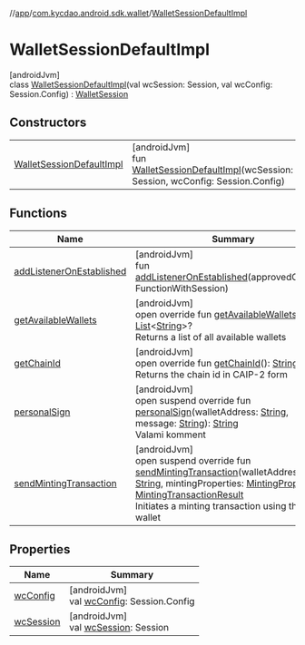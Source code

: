 //[app](../../../index.md)/[com.kycdao.android.sdk.wallet](../index.md)/[WalletSessionDefaultImpl](index.md)

# WalletSessionDefaultImpl

[androidJvm]\
class [WalletSessionDefaultImpl](index.md)(val wcSession: Session, val wcConfig: Session.Config) : [WalletSession](../-wallet-session/index.md)

## Constructors

| | |
|---|---|
| [WalletSessionDefaultImpl](-wallet-session-default-impl.md) | [androidJvm]<br>fun [WalletSessionDefaultImpl](-wallet-session-default-impl.md)(wcSession: Session, wcConfig: Session.Config) |

## Functions

| Name | Summary |
|---|---|
| [addListenerOnEstablished](add-listener-on-established.md) | [androidJvm]<br>fun [addListenerOnEstablished](add-listener-on-established.md)(approvedCallback: FunctionWithSession) |
| [getAvailableWallets](get-available-wallets.md) | [androidJvm]<br>open override fun [getAvailableWallets](get-available-wallets.md)(): [List](https://kotlinlang.org/api/latest/jvm/stdlib/kotlin.collections/-list/index.html)&lt;[String](https://kotlinlang.org/api/latest/jvm/stdlib/kotlin/-string/index.html)&gt;?<br>Returns a list of all available wallets |
| [getChainId](get-chain-id.md) | [androidJvm]<br>open override fun [getChainId](get-chain-id.md)(): [String](https://kotlinlang.org/api/latest/jvm/stdlib/kotlin/-string/index.html)<br>Returns the chain id in CAIP-2 form |
| [personalSign](personal-sign.md) | [androidJvm]<br>open suspend override fun [personalSign](personal-sign.md)(walletAddress: [String](https://kotlinlang.org/api/latest/jvm/stdlib/kotlin/-string/index.html), message: [String](https://kotlinlang.org/api/latest/jvm/stdlib/kotlin/-string/index.html)): [String](https://kotlinlang.org/api/latest/jvm/stdlib/kotlin/-string/index.html)<br>Valami komment |
| [sendMintingTransaction](send-minting-transaction.md) | [androidJvm]<br>open suspend override fun [sendMintingTransaction](send-minting-transaction.md)(walletAddress: [String](https://kotlinlang.org/api/latest/jvm/stdlib/kotlin/-string/index.html), mintingProperties: [MintingProperties](../../com.kycdao.android.sdk.model/-minting-properties/index.md)): [MintingTransactionResult](../../com.kycdao.android.sdk.model/-minting-transaction-result/index.md)<br>Initiates a minting transaction using the given wallet |

## Properties

| Name | Summary |
|---|---|
| [wcConfig](wc-config.md) | [androidJvm]<br>val [wcConfig](wc-config.md): Session.Config |
| [wcSession](wc-session.md) | [androidJvm]<br>val [wcSession](wc-session.md): Session |
